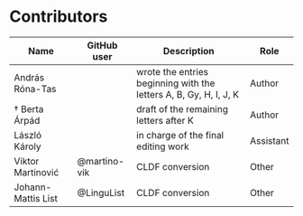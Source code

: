 # Contributors

Name | GitHub user | Description | Role |
--- | --- | --- | --- |
András Róna-Tas | | wrote the entries beginning with the letters A, B, Gy, H, I, J, K | Author |
† Berta Árpád | | draft of the remaining letters after K | Author |
László Károly | | in charge of the final editing work | Assistant |
Viktor Martinović | @martino-vik | CLDF conversion | Other
Johann-Mattis List | @LinguList| CLDF conversion | Other
